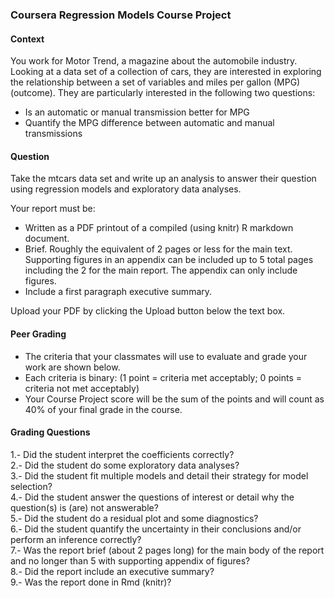### Coursera Regression Models Course Project  

#### Context  

You work for Motor Trend, a magazine about the automobile industry. Looking at a data set of a collection of cars, they are interested in exploring the relationship between a set of variables and miles per gallon (MPG) (outcome). They are particularly interested in the following two questions:

- Is an automatic or manual transmission better for MPG  
- Quantify the MPG difference between automatic and manual transmissions  

#### Question   

Take the mtcars data set and write up an analysis to answer their question using regression models and exploratory data analyses.  

Your report must be:

- Written as a PDF printout of a compiled (using knitr) R markdown document.  
- Brief. Roughly the equivalent of 2 pages or less for the main text. Supporting figures in an appendix can be included up to 5 total pages including the 2 for the main report. The appendix can only include figures.  
- Include a first paragraph executive summary.  

Upload your PDF by clicking the Upload button below the text box.

#### Peer Grading  
- The criteria that your classmates will use to evaluate and grade your work are shown below.   
- Each criteria is binary: (1 point = criteria met acceptably; 0 points = criteria not met acceptably)  
- Your Course Project score will be the sum of the points and will count as 40% of your final grade in the course.  

#### Grading Questions  
1.- Did the student interpret the coefficients correctly?  
2.- Did the student do some exploratory data analyses?  
3.- Did the student fit multiple models and detail their strategy for model selection?  
4.- Did the student answer the questions of interest or detail why the question(s) is (are) not answerable?  
5.- Did the student do a residual plot and some diagnostics?  
6.- Did the student quantify the uncertainty in their conclusions and/or perform an inference correctly?  
7.- Was the report brief (about 2 pages long) for the main body of the report and no longer than 5 with supporting appendix of figures?  
8.- Did the report include an executive summary?  
9.- Was the report done in Rmd (knitr)?  

